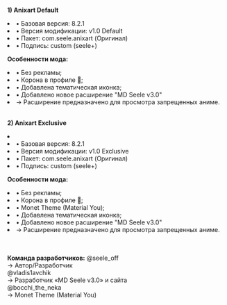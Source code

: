 <b>1) Anixart Default</b>
<li>• Базовая версия: 8.2.1</li>
<li>• Версия модификации: v1.0 Default</li>
<li>• Пакет: com.seele.anixart (Оригинал)</li>
<li>• Подпись: custom (seele+)</li>

<b>Особенности мода:</b>
<li>• Без рекламы;</li>
<li>• Корона в профиле 👑;</li>
<li>• Добавлена тематическая иконка;</li>
<li>• Добавлено новое расширение "MD Seele v3.0"</li>
<li>→ Расширение предназначено для просмотра запрещенных аниме.</li>
<br>

<b>2) Anixart Exclusive</b>
<li>
<li>• Базовая версия: 8.2.1</li>
<li>• Версия модификации: v1.0 Exclusive</li>
<li>• Пакет: com.seele.anixart (Оригинал)</li>
<li>• Подпись: custom (seele+)</li>
</li>

<b>Особенности мода:</b>
<li>• Без рекламы;</li>
<li>• Корона в профиле 👑;</li>
<li>• Monet Theme (Material You);</li>
<li>• Добавлена тематическая иконка;</li>
<li>• Добавлено новое расширение "MD Seele v3.0"</li>
<li>→ Расширение предназначено для просмотра запрещенных аниме.</li>
<br><br>

<b>Команда разработчиков:</b>
@seele_off<br>
→ Автор/Разработчик
<br>
@vladis1avchik<br>
→ Разработчик «MD Seele v3.0» и сайта
<br>
@bocchi_the_neka<br>
→ Monet Theme (Material You)

